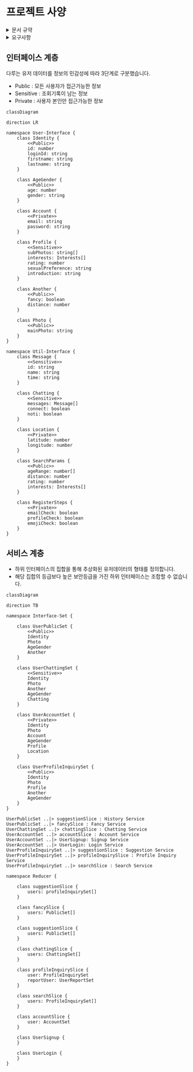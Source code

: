 # 프로젝트 사양

<details>
<summary> 문서 규약 </summary> UML의 일종인 mermaid를 사용하여 프로젝트의 구조를 설명합니다.

- rule1: 최종구현체는 -Slice의 형태로 끝납니다.
- rule2: 인터페이스는 리듀서들의 인스턴스 타입을 정의합니다.
- rule3: 같은 인터페이스를 사용하더라도 다른 서비스를 위한 상태값은 다른 slice으로 분리되어야 합니다. 추후 도메인 분리를 위한 확장성 고려.
- rule4: api 사양 변경에 상태(state)가 의존적이지 않아야합니다.
- rule5: 필요한 데이터를 나열하고 상위노드부터 필요한 데이터를 골라 하위노드로 이동하는 방식으로 인터페이스를 결정한후 구현체를 추가, 반드시 문서를 업데이트해야 합니다.

</details>

<details>
<summary> 요구사항 </summary>

### 발생한 문제

1. 중복되는 의미를 가진 데이터를 여러 서비스에서 사용해야해서 의미가 모호한 상황입니다.
2. 특정 페이지(서비스)에서 잘못된 데이터를 참조하는 문제가 있습니다.
3. 민감한 정보와 공개정보가 구분되어있지 않아서 보안에 취약한 상태입니다.

### 설계방식으로 해결하기

1. 정보의 접근 권한과 데이터의 의미를 고려하여 인터페이스를 분리합니다.
2. 인터페이스 조합을 사용해서 새로운 인터페이스를 생성하고 서비스별로 필요한 데이터를 제공합니다.

리듀서의 구분 기준

- 동기 데이터 (회원가입 입력, 검색옵션 등)
- 비동기 데이터 (api, socket)
- UI 제어 (기본적으로 뷰를 위한 상태는 컴포넌트 단위로 관리하지만 복잡한 컴포넌트의 경우에만 예외적으로 추가)

</details>

## 인터페이스 계층

다루는 유저 데이터를 정보의 민감성에 따라 3단계로 구분했습니다.

- Public : 모든 사용자가 접근가능한 정보
- Sensitive : 조회기록이 남는 정보
- Private : 사용자 본인만 접근가능한 정보

```mermaid
classDiagram

direction LR

namespace User-Interface {
    class Identity {
        <<Public>>
        id: number
        loginId: string
        firstname: string
        lastname: string
    }

    class AgeGender {
        <<Public>>
        age: number
        gender: string
    }

    class Account {
        <<Private>>
        email: string
        password: string
    }

    class Profile {
        <<Sensitive>>
        subPhotos: string[]
        interests: Interests[]
        rating: number
        sexualPreference: string
        introduction: string
    }

    class Another {
        <<Public>>
        fancy: boolean
        distance: number
    }

    class Photo {
        <<Public>>
        mainPhoto: string
    }
}

namespace Util-Interface {
    class Message {
        <<Sensitive>>
        id: string
        name: string
        time: string
    }

    class Chatting {
        <<Sensitive>>
        messages: Message[]
        connect: boolean
        noti: boolean
    }

    class Location {
        <<Private>>
        latitude: number
        longitude: number
    }

    class SearchParams {
        <<Public>>
        ageRange: number[]
        distance: number
        rating: number
        interests: Interests[]
    }

    class RegisterSteps {
        <<Private>>
        emailCheck: boolean
        profileCheck: boolean
        emojiCheck: boolean
    }
}

```

## 서비스 계층

- 하위 인터페이스의 집합을 통해 추상화된 유저데이터의 형태를 정의합니다.
- 해당 집합의 등급보다 높은 보안등급을 가진 하위 인터페이스는 조합할 수 없습니다.

```mermaid
classDiagram

direction TB

namespace Interface-Set {

    class UserPublicSet {
        <<Public>>
        Identity
        Photo
        AgeGender
        Another
    }

    class UserChattingSet {
        <<Sensitive>>
        Identity
        Photo
        Another
        AgeGender
        Chatting
    }

    class UserAccountSet {
        <<Private>>
        Identity
        Photo
        Account
        AgeGender
        Profile
        Location
    }

    class UserProfileInquirySet {
        <<Public>>
        Identity
        Photo
        Profile
        Another
        AgeGender
    }
}

UserPublicSet ..|> suggestionSlice : History Service
UserPublicSet ..|> fancySlice : Fancy Service
UserChattingSet ..|> chattingSlice : Chatting Service
UserAccountSet ..|> accountSlice : Account Service
UserAccountSet ..|> UserSignup: Signup Service
UserAccountSet ..|> UserLogin: Login Service
UserProfileInquirySet ..|> suggestionSlice : Suggestion Service
UserProfileInquirySet ..|> profileInquirySlice : Profile Inquiry Service
UserProfileInquirySet ..|> searchSlice : Search Service

namespace Reducer {

    class suggestionSlice {
        users: profileInquirySet[]
    }

    class fancySlice {
        users: PublicSet[]
    }

    class suggestionSlice {
        users: PublicSet[]
    }

    class chattingSlice {
        users: ChattingSet[]
    }

    class profileInquirySlice {
        user: ProfileInquirySet
        reportUser: UserReportSet
    }

    class searchSlice {
        users: ProfileInquirySet[]
    }

    class accountSlice {
        user: AccountSet
    }

    class UserSignup {
    }

    class UserLogin {
    }
}

```
